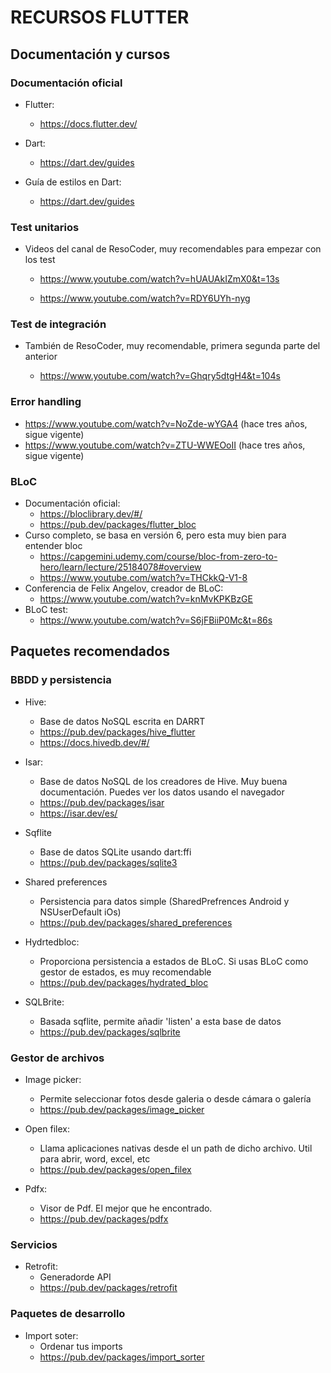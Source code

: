 # RECURSOS FLUTTER

## Documentación y cursos

### Documentación oficial
  
- Flutter:
  - <https://docs.flutter.dev/>

- Dart:
  - <https://dart.dev/guides>

- Guía de estilos en Dart:
  - <https://dart.dev/guides>

### Test unitarios

- Videos del canal de ResoCoder, muy recomendables para empezar con los test

  - <https://www.youtube.com/watch?v=hUAUAkIZmX0&t=13s>

  - <https://www.youtube.com/watch?v=RDY6UYh-nyg>

### Test de integración

- También de ResoCoder, muy recomendable, primera segunda parte del anterior

  - <https://www.youtube.com/watch?v=Ghqry5dtgH4&t=104s>

### Error handling

- <https://www.youtube.com/watch?v=NoZde-wYGA4> (hace tres años, sigue vigente)
- <https://www.youtube.com/watch?v=ZTU-WWEOoII> (hace tres años, sigue vigente)

### BLoC

- Documentación oficial:
  - <https://bloclibrary.dev/#/>
  - <https://pub.dev/packages/flutter_bloc>
- Curso completo, se basa en versión 6, pero esta muy bien para entender bloc
  - <https://capgemini.udemy.com/course/bloc-from-zero-to-hero/learn/lecture/25184078#overview>
  - <https://www.youtube.com/watch?v=THCkkQ-V1-8>
- Conferencia de Felix Angelov, creador de BLoC:
  - <https://www.youtube.com/watch?v=knMvKPKBzGE>
- BLoC test:
  - <https://www.youtube.com/watch?v=S6jFBiiP0Mc&t=86s>

## Paquetes recomendados

### BBDD y persistencia

- Hive:
  - Base de datos NoSQL escrita en DARRT
  - <https://pub.dev/packages/hive_flutter>
  - <https://docs.hivedb.dev/#/>
  
- Isar:
  - Base de datos NoSQL de los creadores de Hive. Muy buena documentación. Puedes ver los datos usando el navegador
  - <https://pub.dev/packages/isar>
  - <https://isar.dev/es/>
  
- Sqflite
  - Base de datos SQLite usando dart:ffi
  - <https://pub.dev/packages/sqlite3>

- Shared preferences
  - Persistencia para datos simple (SharedPrefrences Android y NSUserDefault iOs)
  - <https://pub.dev/packages/shared_preferences>

- Hydrtedbloc:
  - Proporciona persistencia a estados de BLoC. Si usas BLoC como gestor de estados, es muy recomendable
  - <https://pub.dev/packages/hydrated_bloc>

- SQLBrite:
  - Basada sqflite, permite añadir 'listen' a esta base de datos
  - <https://pub.dev/packages/sqlbrite>

### Gestor de archivos

- Image picker:
  - Permite seleccionar fotos desde galeria o desde cámara o galería
  - <https://pub.dev/packages/image_picker>

- Open filex:
  - Llama aplicaciones nativas desde el un path de dicho archivo. Util para abrir, word, excel, etc
  - <https://pub.dev/packages/open_filex>

- Pdfx:
  - Visor de Pdf. El mejor que he encontrado.
  - <https://pub.dev/packages/pdfx>

### Servicios

- Retrofit:
  - Generadorde API
  - <https://pub.dev/packages/retrofit>

### Paquetes de desarrollo

- Import soter:
  - Ordenar tus imports
  - <https://pub.dev/packages/import_sorter>
